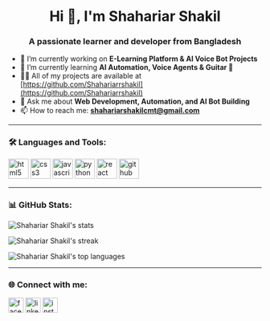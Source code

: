 <h1 align="center">Hi 👋, I'm Shahariar Shakil</h1>
<h3 align="center">A passionate learner and developer from Bangladesh</h3>

- 🔭 I’m currently working on **E-Learning Platform & AI Voice Bot Projects**
- 🌱 I’m currently learning **AI Automation, Voice Agents & Guitar 🎸**
- 👨‍💻 All of my projects are available at [https://github.com/Shahariarrshakil](https://github.com/Shahariarrshakil)
- 💬 Ask me about **Web Development, Automation, and AI Bot Building**
- 📫 How to reach me: **shahariarshakilcmt@gmail.com**

---

### 🛠️ Languages and Tools:
<p align="left">
  <img src="https://cdn.jsdelivr.net/gh/devicons/devicon/icons/html5/html5-original.svg" alt="html5" width="40" height="40"/>
  <img src="https://cdn.jsdelivr.net/gh/devicons/devicon/icons/css3/css3-original.svg" alt="css3" width="40" height="40"/>
  <img src="https://cdn.jsdelivr.net/gh/devicons/devicon/icons/javascript/javascript-original.svg" alt="javascript" width="40" height="40"/>
  <img src="https://cdn.jsdelivr.net/gh/devicons/devicon/icons/python/python-original.svg" alt="python" width="40" height="40"/>
  <img src="https://cdn.jsdelivr.net/gh/devicons/devicon/icons/react/react-original.svg" alt="react" width="40" height="40"/>
  <img src="https://cdn.jsdelivr.net/gh/devicons/devicon/icons/github/github-original.svg" alt="github" width="40" height="40"/>
</p>

---

### 📊 GitHub Stats:
<p align="left">
  <img src="https://github-readme-stats.vercel.app/api?username=Shahariarrshakil&show_icons=true&theme=tokyonight" alt="Shahariar Shakil's stats"/>
</p>

<p align="left">
  <img src="https://github-readme-streak-stats.herokuapp.com/?user=Shahariarrshakil&theme=tokyonight" alt="Shahariar Shakil's streak"/>
</p>

<p align="left">
  <img src="https://github-readme-stats.vercel.app/api/top-langs/?username=Shahariarrshakil&layout=compact&theme=tokyonight" alt="Shahariar Shakil's top languages"/>
</p>

---

### 🌐 Connect with me:
<p align="left">
  <a href="https://facebook.com/" target="blank"><img align="center" src="https://cdn-icons-png.flaticon.com/512/733/733547.png" alt="facebook" height="30" width="30" /></a>
  <a href="https://www.linkedin.com/in/" target="blank"><img align="center" src="https://cdn-icons-png.flaticon.com/512/174/174857.png" alt="linkedin" height="30" width="30" /></a>
  <a href="https://www.instagram.com/" target="blank"><img align="center" src="https://cdn-icons-png.flaticon.com/512/174/174855.png" alt="instagram" height="30" width="30" /></a>
</p>
